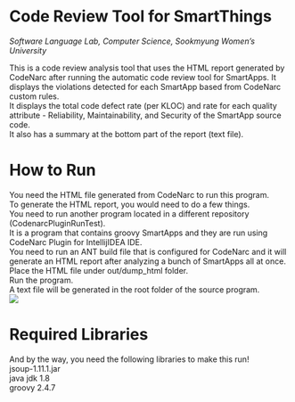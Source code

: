 # Code Review Tool for SmartThings
<i>Software Language Lab, Computer Science, Sookmyung Women’s University</i>

This is a code review analysis tool that uses the HTML report generated by CodeNarc after running the automatic code review tool for SmartApps.
It displays the violations detected for each SmartApp based from CodeNarc custom rules.<br/>
It displays the total code defect rate (per KLOC) and rate for each quality attribute - Reliability, Maintainability, and Security of the SmartApp source code.<br/>
It also has a summary at the bottom part of the report (text file).

# How to Run
You need the HTML file generated from CodeNarc to run this program.<br/>
To generate the HTML report, you would need to do a few things.<br/>
You need to run another program located in a different repository (CodenarcPluginRunTest).<br/>
It is a program that contains groovy SmartApps and they are run using CodeNarc Plugin for IntellijIDEA IDE. <br/>
You need to run an ANT build file that is configured for CodeNarc and it will generate an HTML report after analyzing a bunch of SmartApps all at once.<br/>
Place the HTML file under out/dump_html folder.<br/>
Run the program.<br/>
A text file will be generated in the root folder of the source program.<br/>
<img src="https://github.com/janineson/SmartThings_CodeReviewMetricsTool/blob/master/out/scrnshot.PNG"> 

# Required Libraries
And by the way, you need the following libraries to make this run!<br/>
jsoup-1.11.1.jar<br/>
java jdk 1.8<br/>
groovy 2.4.7<br/>

